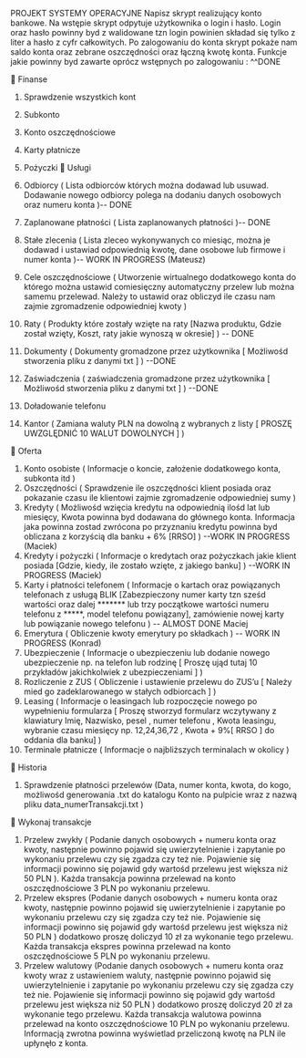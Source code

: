 ﻿PROJEKT SYSTEMY OPERACYJNE
Napisz skrypt realizujący konto bankowe. Na wstępie skrypt odpytuje użytkownika o login i
hasło. Login oraz hasło powinny byd z walidowane tzn login powinien składad się tylko z liter a hasło z
cyfr całkowitych. Po zalogowaniu do konta skrypt pokaże nam saldo konta oraz zebrane oszczędności
oraz łączną kwotę konta.
Funkcje jakie powinny byd zawarte oprócz wstępnych po zalogowaniu :
^^DONE

 Finanse
1. Sprawdzenie wszystkich kont
2. Subkonto
3. Konto oszczędnościowe
4. Karty płatnicze
5. Pożyczki
 Usługi

1. Odbiorcy ( Lista odbiorców których można dodawad lub usuwad. Dodawanie nowego
odbiorcy polega na dodaniu danych osobowych oraz numeru konta )-- DONE
2. Zaplanowane płatności ( Lista zaplanowanych płatności )-- DONE
3. Stałe zlecenia ( Lista zleceo wykonywanych co miesiąc, można je dodawad i ustawiad
odpowiednią kwotę, dane osobowe lub firmowe i numer konta )-- WORK IN PROGRESS (Mateusz)
4. Cele oszczędnościowe ( Utworzenie wirtualnego dodatkowego konta do którego można
ustawid comiesięczny automatyczny przelew lub można samemu przelewad. Należy to
ustawid oraz obliczyd ile czasu nam zajmie zgromadzenie odpowiedniej kwoty ) 
5. Raty ( Produkty które zostały wzięte na raty [Nazwa produktu, Gdzie został wzięty, Koszt, raty
jakie wynoszą w okresie] )  -- DONE
6. Dokumenty ( Dokumenty gromadzone przez użytkownika [ Możliwośd stworzenia pliku z
danymi txt ] )  --DONE
7. Zaświadczenia ( zaświadczenia gromadzone przez użytkownika [ Możliwośd stworzenia pliku z
danymi txt ] )  --DONE
8. Doładowanie telefonu 
9. Kantor ( Zamiana waluty PLN na dowolną z wybranych z listy [ PROSZĘ UWZGLĘDNIĆ 10
WALUT DOWOLNYCH ] )  

 Oferta
1. Konto osobiste ( Informacje o koncie, założenie dodatkowego konta, subkonta itd )
2. Oszczędności ( Sprawdzenie ile oszczędności klient posiada oraz pokazanie czasu ile
klientowi zajmie zgromadzenie odpowiedniej sumy )
3. Kredyty ( Możliwośd wzięcia kredytu na odpowiednią ilośd lat lub miesięcy, Kwota
powinna byd dodawana do głównego konta. Informacja jaka powinna zostad zwrócona
po przyznaniu kredytu powinna byd obliczana z korzyścią dla banku + 6% [RRSO] ) --WORK IN PROGRESS (Maciek)
4. Kredyty i pożyczki ( Informacje o kredytach oraz pożyczkach jakie klient posiada [Gdzie,
kiedy, ile zostało wzięte, z jakiego banku] ) --WORK IN PROGRESS (Maciek)
5. Karty i płatności telefonem ( Informacje o kartach oraz powiązanych telefonach z usługą
BLIK [Zabezpieczony numer karty tzn sześd wartości oraz dalej ******* lub trzy
początkowe wartości numeru telefonu z *****, model telefonu powiązany], zamówienie
nowej karty lub powiązanie nowego telefonu ) -- ALMOST DONE Maciej 
6. Emerytura ( Obliczenie kwoty emerytury po składkach ) -- WORK IN PROGRESS (Konrad)
7. Ubezpieczenie ( Informacje o ubezpieczeniu lub dodanie nowego ubezpieczenie np. na
telefon lub rodzinę [ Proszę ująd tutaj 10 przykładów jakichkolwiek z ubezpieczeniami ] )
8. Rozliczenie z ZUS ( Obliczenie i ustawienie przelewu do ZUS’u [ Należy mied go
zadeklarowanego w stałych odbiorcach ] )
9. Leasing ( Informacje o leasingach lub rozpoczęcie nowego po wypełnieniu formularza [
Proszę stworzyd formularz wczytywany z klawiatury Imię, Nazwisko, pesel <walidacja>,
numer telefonu <walidacja>, Kwota leasingu, wybranie czasu miesięcy np. 12,24,36,72 ,
Kwota + 9%[ RRSO ] do oddania dla banku] )
10. Terminale płatnicze ( Informacje o najbliższych terminalach w okolicy )



 Historia
1. Sprawdzenie płatności przelewów (Data, numer konta, kwota, do kogo, możliwośd
generowania .txt do katalogu Konto na pulpicie wraz z nazwą pliku
data_numerTransakcji.txt )


 Wykonaj transakcje
1. Przelew zwykły ( Podanie danych osobowych + numeru konta oraz kwoty, następnie
powinno pojawid się uwierzytelnienie i zapytanie po wykonaniu przelewu czy się zgadza
czy też nie. Pojawienie się informacji powinno się pojawid gdy wartośd przelewu jest
większa niż 50 PLN ). Każda transakcja powinna przelewad na konto oszczędnościowe 3
PLN po wykonaniu przelewu.
2. Przelew ekspres (Podanie danych osobowych + numeru konta oraz kwoty, następnie
powinno pojawid się uwierzytelnienie i zapytanie po wykonaniu przelewu czy się zgadza
czy też nie. Pojawienie się informacji powinno się pojawid gdy wartośd przelewu jest
większa niż 50 PLN ) dodatkowo proszę doliczyd 10 zł za wykonanie tego przelewu. Każda
transakcja ekspres powinna przelewad na konto oszczędnościowe 5 PLN po wykonaniu
przelewu.
3. Przelew walutowy (Podanie danych osobowych + numeru konta oraz kwoty wraz z
ustawieniem waluty, następnie powinno pojawid się uwierzytelnienie i zapytanie po
wykonaniu przelewu czy się zgadza czy też nie. Pojawienie się informacji powinno się
pojawid gdy wartośd przelewu jest większa niż 50 PLN ) dodatkowo proszę doliczyd 20 zł
za wykonanie tego przelewu. Każda transakcja walutowa powinna przelewad na konto
oszczędnościowe 10 PLN po wykonaniu przelewu. Informacją zwrotna powinna
wyświetlad przeliczoną kwotę na PLN ile upłynęło z konta.
